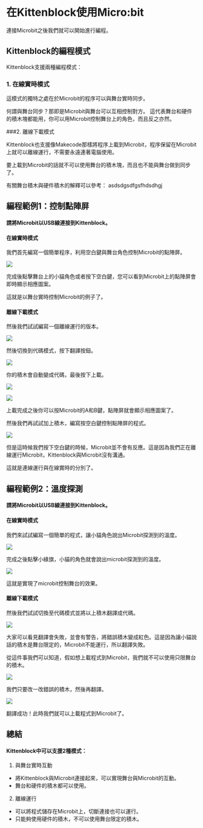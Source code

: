 # 在Kittenblock使用Micro:bit

連接Microbit之後我們就可以開始進行編程。

## Kittenblock的編程模式

Kittenblock支援兩種編程模式：

### 1. 在線實時模式

這模式的獨特之處在於Microbit的程序可以與舞台實時同步。

何謂與舞台同步？那即是Microbit與舞台可以互相控制對方。
這代表舞台和硬件的積木塊都能用，你可以用Microbit控制舞台上的角色，而且反之亦然。
    
###2. 離線下載模式

Kittenblock也支援像Makecode那樣將程序上載到Microbit，程序保留在Microbit上就可以離線運行，不需要永遠連著電腦使用。

要上載到Microbit的話就不可以使用舞台的積木塊，而且也不能與舞台做到同步了。

有關舞台積木與硬件積木的解釋可以參考： asdsdgsdfgsfhdsdhgj

## 編程範例1：控制點陣屏

#### 請將Microbit以USB線連接到Kittenblock。

#### 在線實時模式

我們首先編寫一個簡單程序，利用空白鍵與舞台角色控制Microbit的點陣屏。

![](./images/example1a.png)

完成後點擊舞台上的小貓角色或者按下空白鍵，您可以看到Microbit上的點陣屏會即時顯示相應圖案。

這就是以舞台實時控制Microbit的例子了。

#### 離線下載模式

然後我們試試編寫一個離線運行的版本。

![](./images/example1b1.png)

然後切換到代碼模式，按下翻譯按鈕。

![](./images/upload1.png)

你的積木會自動變成代碼，最後按下上載。

![](./images/upload2.png)

![](./images/upload3.png)

上載完成之後你可以按Microbit的A和B鍵，點陣屏就會顯示相應圖案了。

然後我們再試試加上積木，編寫按空白鍵控制點陣屏的程式。

![](./images/example1b2.png)

但是這時候我們按下空白鍵的時候，Microbit並不會有反應。這是因為我們正在離線運行Microbit，Kittenblock與Microbit沒有溝通。

這就是連線運行與在線實時的分別了。

## 編程範例2：溫度探測

#### 請將Microbit以USB線連接到Kittenblock。

#### 在線實時模式

我們來試試編寫一個簡單的程式，讓小貓角色說出Microbit探測到的溫度。

![](./images/example2a1.png)

完成之後點擊小綠旗，小貓的角色就會說出microbit探測到的溫度。

![](./images/example2a2.png)

這就是實現了microbit控制舞台的效果。

#### 離線下載模式

然後我們試試切換至代碼模式並將以上積木翻譯成代碼。

![](./images/example2b1.png)

大家可以看見翻譯會失敗，並會有警告，將錯誤積木變成紅色。這是因為讓小貓說話的積木是舞台限定的，Microbit不能運行，所以翻譯失敗。

從這件事我們可以知道，假如想上載程式到Microbit，我們就不可以使用只限舞台的積木。

![](./images/example2b2.png)

我們只要改一改錯誤的積木，然後再翻譯。

![](./images/example2b3.png)

翻譯成功！此時我們就可以上載程式到Microbit了。

## 總結

#### Kittenblock中可以支援2種模式：

1. 與舞台實時互動
   
- 將Kittenblock與Microbit連接起來，可以實現舞台與Microbit的互動。
- 舞台和硬件的積木都可以使用。
    
2. 離線運行

- 可以將程式儲存在Microbit上，切斷連接也可以運行。
- 只能夠使用硬件的積木，不可以使用舞台限定的積木。